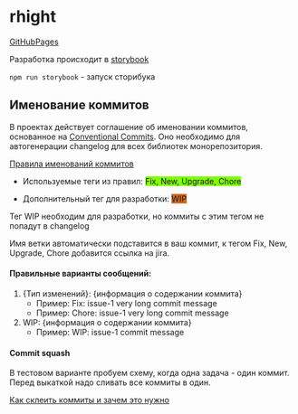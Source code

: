 # rhight

[GitHubPages](https://vvysokiy.github.io/rhight/)

Разработка происходит в [storybook](https://storybook.js.org/)

`npm run storybook` - запуск сторибука

## Именование коммитов

В проектах действует соглашение об именовании коммитов, основанное на [Conventional Commits](https://www.conventionalcommits.org/en/v1.0.0/).
Оно необходимо для автогенерации changelog для всех библиотек монорепозитория.

[Правила именований коммитов](https://github.com/conventional-changelog/conventional-changelog/tree/master/packages/conventional-changelog-eslint)

- <p>Используемые теги из правил: <span style="background:chartreuse">Fix, New, Upgrade, Chore</span></p>
- <p>Дополнительный тег для разработки: <span style="background:chocolate">WIP</span></p>

Тег WIP необходим для разработки, но коммиты с этим тегом не попадут в changelog

Имя ветки автоматически подставится в ваш коммит, к тегом Fix, New, Upgrade, Chore добавится ссылка на jira.

#### Правильные варианты сообщений:

1. {Тип изменений}: {информация о содержании коммита}
    - Пример: Fix: issue-1 very long commit message
    - Пример: Chore: issue-1 very long commit message
2. WIP: {информация о содержании коммита}
    - Пример: WIP: issue-1 commit message

#### Commit squash

В тестовом варианте пробуем схему, когда одна задача - один коммит. Перед выкаткой надо сливать все коммиты в один.

[Как склеить коммиты и зачем это нужно](https://htmlacademy.ru/blog/useful/git/how-to-squash-commits-and-why-it-is-needed)